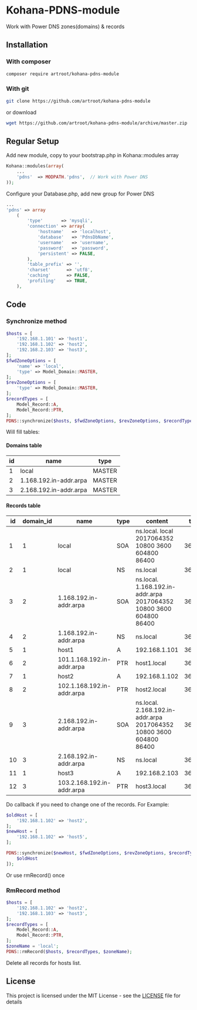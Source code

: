 # Kohana-PDNS-module
Work with Power DNS zones(domains) & records

## Installation

### With composer
```sh
composer require artroot/kohana-pdns-module
```
### With git
```sh
git clone https://github.com/artroot/kohana-pdns-module
```
or download
```sh
wget https://github.com/artroot/kohana-pdns-module/archive/master.zip
```

## Regular Setup
Add new module, copy to your bootstrap.php in Kohana::modules array
```php
Kohana::modules(array(
    ...
	'pdns'  => MODPATH.'pdns',  // Work with Power DNS
));
```
Configure your Database.php, add new group for Power DNS
```php
...
'pdns' => array
    (
        'type'       => 'mysqli',
        'connection' => array(
            'hostname'   => 'localhost',
            'database'   => 'PdnsDbName',
            'username'   => 'username',
            'password'   => 'password',
            'persistent' => FALSE,
        ),
        'table_prefix' => '',
        'charset'      => 'utf8',
        'caching'      => FALSE,
        'profiling'    => TRUE,
    ),
```
## Code
### Synchronize method
```php
$hosts = [
    '192.168.1.101' => 'host1',
    '192.168.1.102' => 'host2',
    '192.168.2.103' => 'host3',
];
$fwdZoneOptions = [
    'name' => 'local',
    'type' => Model_Domain::MASTER,
];
$revZoneOptions = [
    'type' => Model_Domain::MASTER,
];
$recordTypes = [
    Model_Record::A,
    Model_Record::PTR,
];
PDNS::synchronize($hosts, $fwdZoneOptions, $revZoneOptions, $recordTypes);
```
Will fill tables:
#### Domains table
| id | name | type |
| ------ | ------ | ------ |
| 1 | local | MASTER |
| 2 | 1.168.192.in-addr.arpa | MASTER |
| 3 | 2.168.192.in-addr.arpa | MASTER |
#### Records table
| id | domain_id | name | type | content | ttl | 
| ------ | ------ | ------ | ------ | ------ | ------ |
| 1 | 1 | local | SOA | ns.local. local 2017064352 10800 3600 604800 86400 | 3600 |
| 2 | 1 | local | NS | ns.local | 3600 |
| 3 | 2 | 1.168.192.in-addr.arpa | SOA | ns.local. 1.168.192.in-addr.arpa 2017064352 10800 3600 604800 86400 | 3600 |
| 4 | 2 | 1.168.192.in-addr.arpa | NS | ns.local | 3600 |
| 5 | 1 | host1 | A | 192.168.1.101 | 3600 |
| 6 | 2 | 101.1.168.192.in-addr.arpa | PTR | host1.local | 3600 |
| 7 | 1 | host2 | A | 192.168.1.102 | 3600 |
| 8 | 2 | 102.1.168.192.in-addr.arpa | PTR | host2.local | 3600 |
| 9 | 3 | 2.168.192.in-addr.arpa | SOA | ns.local. 2.168.192.in-addr.arpa 2017064352 10800 3600 604800 86400 | 3600 |
| 10 | 3 | 2.168.192.in-addr.arpa | NS | ns.local | 3600 |
| 11 | 1 | host3 | A | 192.168.2.103 | 3600 |
| 12 | 3 | 103.2.168.192.in-addr.arpa | PTR | host3.local | 3600 |

Do callback if you need to change one of the records. 
For Example:
```php
$oldHost = [
    '192.168.1.102' => 'host2',
];
$newHost = [
    '192.168.1.102' => 'host5',
];

PDNS::synchronize($newHost, $fwdZoneOptions, $revZoneOptions, $recordTypes, PDNS::CALL_RM_REC, [
    $oldHost
]);
```
Or use rmRecord() once
### RmRecord method
```php
$hosts = [
    '192.168.1.102' => 'host2',
    '192.168.1.103' => 'host3',
];
$recordTypes = [
    Model_Record::A,
    Model_Record::PTR,
];
$zoneName = 'local';
PDNS::rmRecord($hosts, $recordTypes, $zoneName);
```
Delete all records for hosts list.

## License

This project is licensed under the MIT License - see the [LICENSE](LICENSE) file for details

